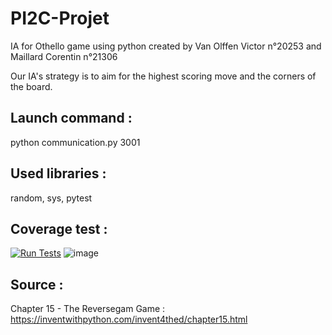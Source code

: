 # PI2C-Projet
IA for Othello game using python created by Van Olffen Victor n°20253 and Maillard Corentin n°21306

Our IA's strategy is to aim for the highest scoring move and the corners of the board.

## Launch command :
python communication.py 3001

## Used libraries :
random, sys, pytest
## Coverage test :
[![Run Tests](https://github.com/VictorVanO/PI2C-Projet/actions/workflows/test.yml/badge.svg)](https://github.com/VictorVanO/PI2C-Projet/actions/workflows/test.yml)
![image](https://user-images.githubusercontent.com/33122169/167600829-c8479c3e-721a-4fad-b01a-f2d5b08a1047.png)
## Source :
Chapter 15 - The Reversegam Game : https://inventwithpython.com/invent4thed/chapter15.html
